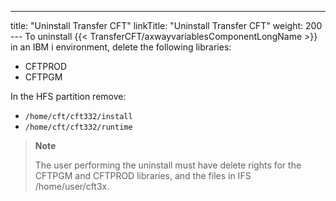 ---
title: "Uninstall Transfer CFT"
linkTitle: "Uninstall Transfer CFT"
weight: 200
--- To uninstall {{< TransferCFT/axwayvariablesComponentLongName  >}} in an IBM i environment, delete the following libraries:

- CFTPROD
- CFTPGM

In the HFS partition remove:

- `/home/cft/cft332/install `
- `/home/cft/cft332/runtime `

> **Note**
>
> The user performing the uninstall must have delete rights for the CFTPGM and CFTPROD libraries, and the files in IFS /home/user/cft3x.
